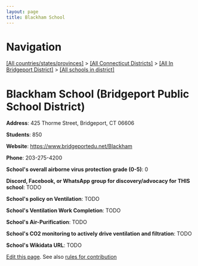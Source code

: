 ```yaml
---
layout: page
title: Blackham School
---
```

# Navigation

[[All countries/states/provinces]](../../../..) > [[All Connecticut Districts]](../../..) > [[All In Bridgeport District]](../..) > [[All schools in district]](..)

# Blackham School (Bridgeport Public School District)

**Address**: 425 Thorme Street, Bridgeport, CT 06606

**Students**: 850

**Website**: <https://www.bridgeportedu.net/Blackham>

**Phone**: 203-275-4200

**School's overall airborne virus protection grade (0-5)**: 0

**Discord, Facebook, or WhatsApp group for discovery/advocacy for THIS school**: TODO

**School's policy on Ventilation**: TODO

**School's Ventilation Work Completion**: TODO

**School's Air-Purification**: TODO

**School's CO2 monitoring to actively drive ventilation and filtration**: TODO

**School's Wikidata URL**: TODO


[Edit this page](https://github.com/ventilate-schools/CT/edit/main/./Bridgeport/Bridgeport_Public_School_District/Blackham_School.md). See also [rules for contribution](../../../contribution-rules/)